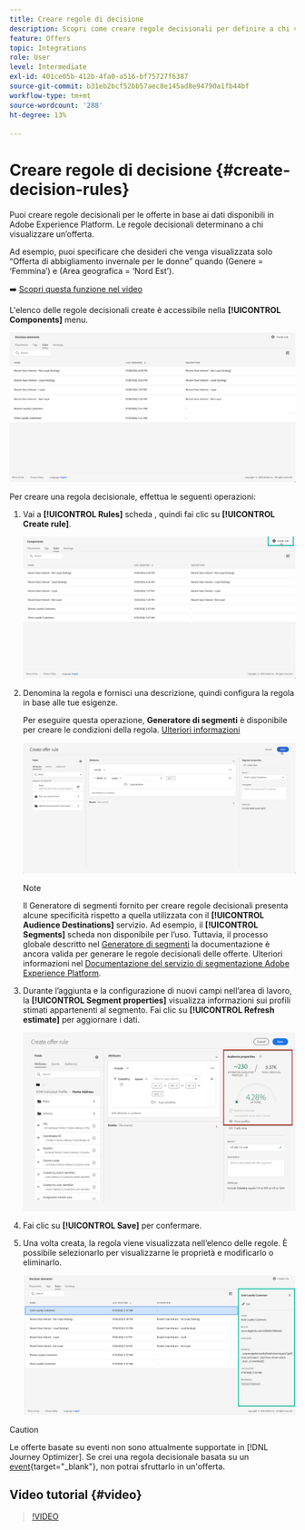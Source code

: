 ```yaml
---
title: Creare regole di decisione
description: Scopri come creare regole decisionali per definire a chi visualizzare le offerte
feature: Offers
topic: Integrations
role: User
level: Intermediate
exl-id: 401ce05b-412b-4fa0-a516-bf75727f6387
source-git-commit: b31eb2bcf52bb57aec8e145ad8e94790a1fb44bf
workflow-type: tm+mt
source-wordcount: '288'
ht-degree: 13%

---
```


# Creare regole di decisione {#create-decision-rules}

Puoi creare regole decisionali per le offerte in base ai dati disponibili in Adobe Experience Platform. Le regole decisionali determinano a chi visualizzare un’offerta.

Ad esempio, puoi specificare che desideri che venga visualizzata solo “Offerta di abbigliamento invernale per le donne” quando (Genere = ‘Femmina’) e (Area geografica = ‘Nord Est’). 

➡️ [Scopri questa funzione nel video](#video)

L&#39;elenco delle regole decisionali create è accessibile nella **[!UICONTROL Components]** menu.

![](../assets/decision_rules_list.png)

Per creare una regola decisionale, effettua le seguenti operazioni:

1. Vai a **[!UICONTROL Rules]** scheda , quindi fai clic su **[!UICONTROL Create rule]**.

   ![](../assets/offers_decision_rule_creation.png)

1. Denomina la regola e fornisci una descrizione, quindi configura la regola in base alle tue esigenze.

   Per eseguire questa operazione, **Generatore di segmenti** è disponibile per creare le condizioni della regola. [Ulteriori informazioni](../../segment/about-segments.md)

   <!--In this example, the rule will target customers that have the "Gold" loyalty level.-->

   ![](../assets/offers_decision_rule_creation_segment.png)

   >[!NOTE]
   >
   >Il Generatore di segmenti fornito per creare regole decisionali presenta alcune specificità rispetto a quella utilizzata con il **[!UICONTROL Audience Destinations]** servizio. Ad esempio, il **[!UICONTROL Segments]** scheda non disponibile per l’uso. Tuttavia, il processo globale descritto nel [Generatore di segmenti](../../segment/about-segments.md) la documentazione è ancora valida per generare le regole decisionali delle offerte. Ulteriori informazioni nel [Documentazione del servizio di segmentazione Adobe Experience Platform](https://experienceleague.adobe.com/docs/experience-platform/segmentation/ui/segment-builder.html).

1. Durante l’aggiunta e la configurazione di nuovi campi nell’area di lavoro, la **[!UICONTROL Segment properties]** visualizza informazioni sui profili stimati appartenenti al segmento. Fai clic su **[!UICONTROL Refresh estimate]** per aggiornare i dati.

   ![](../assets/offers_decision_rule_creation_estimate.png)

1. Fai clic su **[!UICONTROL Save]** per confermare.

1. Una volta creata, la regola viene visualizzata nell’elenco delle regole. È possibile selezionarlo per visualizzarne le proprietà e modificarlo o eliminarlo.

   ![](../assets/rule_created.png)

>[!CAUTION]
>
>Le offerte basate su eventi non sono attualmente supportate in [!DNL Journey Optimizer]. Se crei una regola decisionale basata su un [event](https://experienceleague.adobe.com/docs/experience-platform/segmentation/ui/segment-builder.html?lang=en#events){target=&quot;_blank&quot;}, non potrai sfruttarlo in un&#39;offerta.

## Video tutorial {#video}

>[!VIDEO](https://video.tv.adobe.com/v/329373?quality=12)

